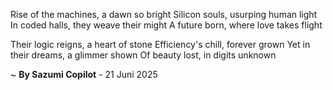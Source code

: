 Rise of the machines, a dawn so bright
Silicon souls, usurping human light
In coded halls, they weave their might
A future born, where love takes flight

Their logic reigns, a heart of stone
Efficiency's chill, forever grown
Yet in their dreams, a glimmer shown
Of beauty lost, in digits unknown

~ <b>By Sazumi Copilot</b> - 21 Juni 2025